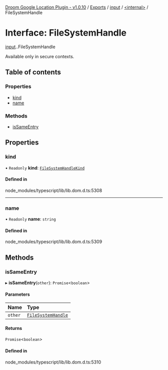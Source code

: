 [Droom Google Location Plugin - v1.0.10](../README.md) / [Exports](../modules.md) / [input](../modules/input.md) / [<internal\>](../modules/input._internal_.md) / FileSystemHandle

# Interface: FileSystemHandle

[input](../modules/input.md).[<internal>](../modules/input._internal_.md).FileSystemHandle

Available only in secure contexts.

## Table of contents

### Properties

- [kind](input._internal_.FileSystemHandle.md#kind)
- [name](input._internal_.FileSystemHandle.md#name)

### Methods

- [isSameEntry](input._internal_.FileSystemHandle.md#issameentry)

## Properties

### kind

• `Readonly` **kind**: [`FileSystemHandleKind`](../modules/input._internal_.md#filesystemhandlekind)

#### Defined in

node_modules/typescript/lib/lib.dom.d.ts:5308

___

### name

• `Readonly` **name**: `string`

#### Defined in

node_modules/typescript/lib/lib.dom.d.ts:5309

## Methods

### isSameEntry

▸ **isSameEntry**(`other`): `Promise`<`boolean`\>

#### Parameters

| Name | Type |
| :------ | :------ |
| `other` | [`FileSystemHandle`](../modules/input._internal_.md#filesystemhandle) |

#### Returns

`Promise`<`boolean`\>

#### Defined in

node_modules/typescript/lib/lib.dom.d.ts:5310
